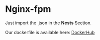 # Nginx-fpm

Just import the .json in the **Nests** Section.

Our dockerfile is available here: [DockerHub](https://hub.docker.com/repository/docker/lazybytez/egg_nginx/)